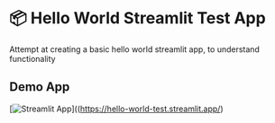 # 📦 Hello World Streamlit Test App 

Attempt at creating a basic hello world streamlit app, to understand functionality

## Demo App

[![Streamlit App](https://static.streamlit.io/badges/streamlit_badge_black_white.svg)]((https://hello-world-test.streamlit.app/)
